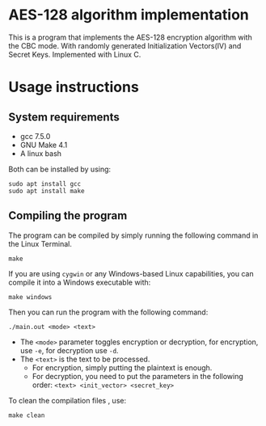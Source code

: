 # AES-128 algorithm implementation

This is a program that implements the AES-128 encryption algorithm with the CBC mode. With randomly generated Initialization Vectors(IV) and Secret Keys. Implemented with Linux C.

# Usage instructions

## System requirements
- gcc 7.5.0
- GNU Make 4.1
- A linux bash

Both can be installed by using:
```
sudo apt install gcc
sudo apt install make
```

## Compiling the program
The program can be compiled by simply running the following command in the Linux Terminal.
```
make
```
If you are using ```cygwin``` or any Windows-based Linux capabilities, you can compile it into a Windows executable with:
```
make windows
```

Then you can run the program with the following command:
```
./main.out <mode> <text>
```
- The ```<mode>``` parameter toggles encryption or decryption, for encryption, use ```-e```, for decryption use ```-d```.
- The ```<text>``` is the text to be processed.
	- For encryption, simply putting the plaintext is enough.
	- For decryption, you need to put the parameters in the following order: ```<text> <init_vector> <secret_key>```

To clean the compilation files , use:
```
make clean
```
